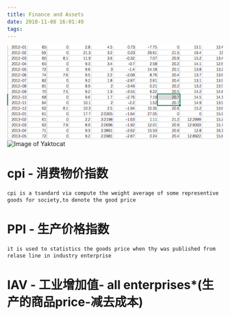```yaml
---
title: Finance and Assets
date: 2018-11-08 16:01:49
tags:
---
```

![images of fin](https://github.com/oxfordyang2016/imagesforweb/blob/master/fin.png)
![Image of Yaktocat](https://octodex.github.com/images/yaktocat.png)

# cpi - 消费物价指数
```
cpi is a tsandard via compute the weight average of some representive  goods for society,to denote the good price
```

# PPI - 生产价格指数
```
it is used to statistics the goods price when thy was published from relase line in industry enterprise

```
# IAV - 工业增加值- all enterprises*(生产的商品price-减去成本)
